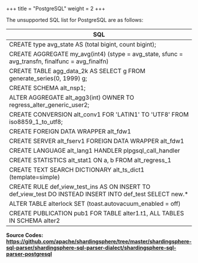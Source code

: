 +++
title = "PostgreSQL"
weight = 2
+++

The unsupported SQL list for PostgreSQL are as follows:

| SQL                                                                                                       |
| --------------------------------------------------------------------------------------------------------- |
| CREATE type avg_state AS (total bigint, count bigint);                                                    |
| CREATE AGGREGATE my_avg(int4) (stype = avg_state, sfunc = avg_transfn, finalfunc = avg_finalfn)           |
| CREATE TABLE agg_data_2k AS SELECT g FROM generate_series(0, 1999) g;                                     |
| CREATE SCHEMA alt_nsp1;                                                                                   |
| ALTER AGGREGATE alt_agg3(int) OWNER TO regress_alter_generic_user2;                                       |
| CREATE CONVERSION alt_conv1 FOR 'LATIN1' TO 'UTF8' FROM iso8859_1_to_utf8;                                |
| CREATE FOREIGN DATA WRAPPER alt_fdw1                                                                      |
| CREATE SERVER alt_fserv1 FOREIGN DATA WRAPPER alt_fdw1                                                    |
| CREATE LANGUAGE alt_lang1 HANDLER plpgsql_call_handler                                                    |
| CREATE STATISTICS alt_stat1 ON a, b FROM alt_regress_1                                                    |
| CREATE TEXT SEARCH DICTIONARY alt_ts_dict1 (template=simple)                                              |
| CREATE RULE def_view_test_ins AS ON INSERT TO def_view_test DO INSTEAD INSERT INTO def_test SELECT new.*  |
| ALTER TABLE alterlock SET (toast.autovacuum_enabled = off)                                                |
| CREATE PUBLICATION pub1 FOR TABLE alter1.t1, ALL TABLES IN SCHEMA alter2                                  |

**Source Codes: https://github.com/apache/shardingsphere/tree/master/shardingsphere-sql-parser/shardingsphere-sql-parser-dialect/shardingsphere-sql-parser-postgresql**
